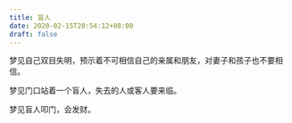 ```yaml
---
title: 盲人
date: 2020-02-15T20:54:12+08:00
draft: false
---
```


梦见自己双目失明，预示着不可相信自己的亲属和朋友，对妻子和孩子也不要相信。



梦见门口站着一个盲人，失去的人或客人要来临。



梦见盲人叩门，会发财。

